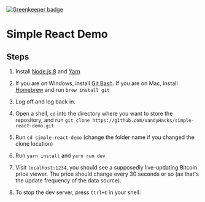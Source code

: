 
[![Greenkeeper badge](https://badges.greenkeeper.io/VandyHacks/simple-react-demo.svg)](https://greenkeeper.io/)

Simple React Demo
==

Steps
--

1. Install [Node.js 8](https://nodejs.org/en/) and [Yarn](https://yarnpkg.com/en/docs/install)

2. If you are on Windows, install [Git Bash](https://git-scm.com/downloads). If you are on Mac, install [Homebrew](https://brew.sh/) and run `brew install git`

3. Log off and log back in.

4. Open a shell, `cd` into the directory where you want to store the repository, and run `git clone https://github.com/VandyHacks/simple-react-demo.git`

5. Run `cd simple-react-demo` (change the folder name if you changed the clone location)

6. Run `yarn install` and `yarn run dev`

7. Visit `localhost:1234`, you should see a supposedly live-updating Bitcoin price viewer. The price should change every 30 seconds or so (as that's the update frequency of the data source).

8. To stop the dev server, press `Ctrl+C` in your shell.
